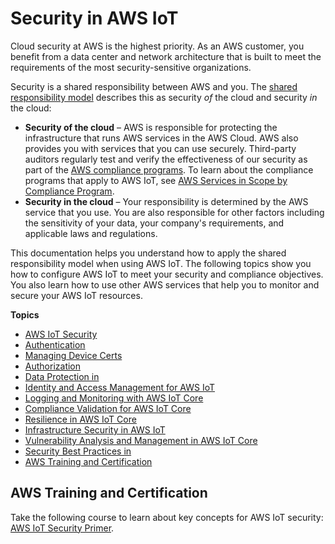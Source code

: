 # Security in AWS IoT<a name="security"></a>

Cloud security at AWS is the highest priority\. As an AWS customer, you benefit from a data center and network architecture that is built to meet the requirements of the most security\-sensitive organizations\.

Security is a shared responsibility between AWS and you\. The [shared responsibility model](http://aws.amazon.com/compliance/shared-responsibility-model/) describes this as security *of* the cloud and security *in* the cloud:
+ **Security of the cloud** – AWS is responsible for protecting the infrastructure that runs AWS services in the AWS Cloud\. AWS also provides you with services that you can use securely\. Third\-party auditors regularly test and verify the effectiveness of our security as part of the [AWS compliance programs](http://aws.amazon.com/compliance/programs/)\. To learn about the compliance programs that apply to AWS IoT, see [AWS Services in Scope by Compliance Program](http://aws.amazon.com/compliance/services-in-scope/)\.
+ **Security in the cloud** – Your responsibility is determined by the AWS service that you use\. You are also responsible for other factors including the sensitivity of your data, your company's requirements, and applicable laws and regulations\. 

This documentation helps you understand how to apply the shared responsibility model when using AWS IoT\. The following topics show you how to configure AWS IoT to meet your security and compliance objectives\. You also learn how to use other AWS services that help you to monitor and secure your AWS IoT resources\. 

**Topics**
+ [AWS IoT Security](iot-security.md)
+ [Authentication](authentication.md)
+ [Managing Device Certs](managing-device-certs.md)
+ [Authorization](iot-authorization.md)
+ [Data Protection in](data-protection.md)
+ [Identity and Access Management for AWS IoT](security-iam.md)
+ [Logging and Monitoring with AWS IoT Core](monitoring_overview.md)
+ [Compliance Validation for AWS IoT Core](SERVICENAME-compliance.md)
+ [Resilience in AWS IoT Core](disaster-recovery-resiliency.md)
+ [Infrastructure Security in AWS IoT](infrastructure-security.md)
+ [Vulnerability Analysis and Management in AWS IoT Core](vulnerability-analysis-and-management.md)
+ [Security Best Practices in](security-best-practices.md)
+ [AWS Training and Certification](#iot-security-training)

## AWS Training and Certification<a name="iot-security-training"></a>

Take the following course to learn about key concepts for AWS IoT security: [AWS IoT Security Primer](https://www.aws.training/Details/Curriculum?id=42304)\.
